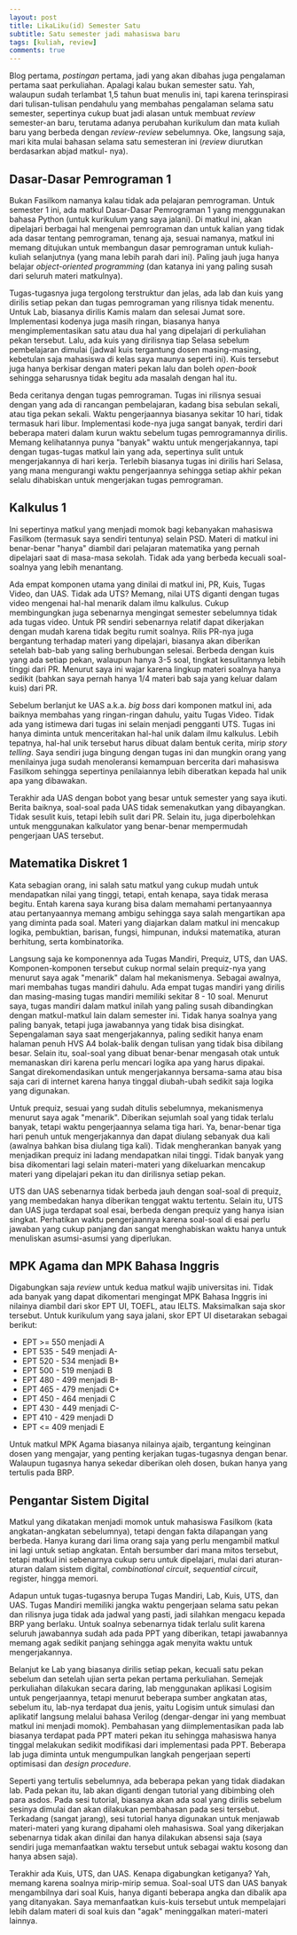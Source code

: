 ```yaml
---
layout: post
title: LikaLiku(id) Semester Satu
subtitle: Satu semester jadi mahasiswa baru
tags: [kuliah, review]
comments: true
---
```


Blog pertama, *postingan* pertama, jadi yang akan dibahas juga pengalaman pertama saat perkuliahan. Apalagi kalau bukan semester satu. Yah, walaupun sudah terlambat 1,5 tahun buat menulis ini, tapi karena terinspirasi dari tulisan-tulisan pendahulu yang membahas pengalaman selama satu semester, sepertinya cukup buat jadi alasan untuk membuat *review* semester-an baru, terutama adanya perubahan kurikulum dan mata kuliah baru yang berbeda dengan *review-review* sebelumnya. Oke, langsung saja, mari kita mulai bahasan selama satu semesteran ini (*review* diurutkan berdasarkan abjad matkul- nya).

## Dasar-Dasar Pemrograman 1

Bukan Fasilkom namanya kalau tidak ada pelajaran pemrograman. Untuk semester 1 ini, ada matkul Dasar-Dasar Pemrograman 1 yang menggunakan bahasa Python (untuk kurikulum yang saya jalani). Di matkul ini, akan dipelajari berbagai hal mengenai pemrograman dan untuk kalian yang tidak ada dasar tentang pemrograman, tenang aja, sesuai namanya, matkul ini memang ditujukan untuk membangun dasar pemrograman untuk kuliah-kuliah selanjutnya (yang mana lebih parah dari ini). Paling jauh juga hanya belajar *object-oriented programming* (dan katanya ini yang paling susah dari seluruh materi matkulnya).

Tugas-tugasnya juga tergolong terstruktur dan jelas, ada lab dan kuis yang dirilis setiap pekan dan tugas pemrograman yang rilisnya tidak menentu. Untuk Lab, biasanya dirilis Kamis malam dan selesai Jumat sore. Implementasi kodenya juga masih ringan, biasanya hanya mengimplementasikan satu atau dua hal yang dipelajari di perkuliahan pekan tersebut. Lalu, ada kuis yang dirilisnya tiap Selasa sebelum pembelajaran dimulai (jadwal kuis tergantung dosen masing-masing, kebetulan saja mahasiswa di kelas saya maunya seperti ini). Kuis tersebut juga hanya berkisar dengan materi pekan lalu dan boleh *open-book* sehingga seharusnya tidak begitu ada masalah dengan hal itu.

Beda ceritanya dengan tugas pemrograman. Tugas ini rilisnya sesuai dengan yang ada di rancangan pembelajaran, kadang bisa sebulan sekali, atau tiga pekan sekali. Waktu pengerjaannya biasanya sekitar 10 hari, tidak termasuk hari libur. Implementasi kode-nya juga sangat banyak, terdiri dari beberapa materi dalam kurun waktu sebelum tugas pemrogramannya dirilis. Memang kelihatannya punya "banyak" waktu untuk mengerjakannya, tapi dengan tugas-tugas matkul lain yang ada, sepertinya sulit untuk mengerjakannya di hari kerja. Terlebih biasanya tugas ini dirilis hari Selasa, yang mana mengurangi waktu pengerjaannya sehingga setiap akhir pekan selalu dihabiskan untuk mengerjakan tugas pemrograman.

## Kalkulus 1

Ini sepertinya matkul yang menjadi momok bagi kebanyakan mahasiswa Fasilkom (termasuk saya sendiri tentunya) selain PSD. Materi di matkul ini benar-benar "hanya" diambil dari pelajaran matematika yang pernah dipelajari saat di masa-masa sekolah. Tidak ada yang berbeda kecuali soal-soalnya yang lebih menantang.

Ada empat komponen utama yang dinilai di matkul ini, PR, Kuis, Tugas Video, dan UAS. Tidak ada UTS? Memang, nilai UTS diganti dengan tugas video mengenai hal-hal menarik dalam ilmu kalkulus. Cukup membingungkan juga sebenarnya mengingat semester sebelumnya tidak ada tugas video. Untuk PR sendiri sebenarnya relatif dapat dikerjakan dengan mudah karena tidak begitu rumit soalnya. Rilis PR-nya juga bergantung terhadap materi yang dipelajari, biasanya akan diberikan setelah bab-bab yang saling berhubungan selesai. Berbeda dengan kuis yang ada setiap pekan, walaupun hanya 3-5 soal, tingkat kesulitannya lebih tinggi dari PR. Menurut saya ini wajar karena lingkup materi soalnya hanya sedikit (bahkan saya pernah hanya 1/4 materi bab saja yang keluar dalam kuis) dari PR.

Sebelum berlanjut ke UAS a.k.a. *big boss* dari komponen matkul ini, ada baiknya membahas yang ringan-ringan dahulu, yaitu Tugas Video. Tidak ada yang istimewa dari tugas ini selain menjadi pengganti UTS. Tugas ini hanya diminta untuk menceritakan hal-hal unik dalam ilmu kalkulus. Lebih tepatnya, hal-hal unik tersebut harus dibuat dalam bentuk cerita, mirip *story telling*. Saya sendiri juga bingung dengan tugas ini dan mungkin orang yang menilainya juga sudah menoleransi kemampuan bercerita dari mahasiswa Fasilkom sehingga sepertinya penilaiannya lebih diberatkan kepada hal unik apa yang dibawakan.

Terakhir ada UAS dengan bobot yang besar untuk semester yang saya ikuti. Berita baiknya, soal-soal pada UAS tidak semenakutkan yang dibayangkan. Tidak sesulit kuis, tetapi lebih sulit dari PR. Selain itu, juga diperbolehkan untuk menggunakan kalkulator yang benar-benar mempermudah pengerjaan UAS tersebut.

## Matematika Diskret 1

Kata sebagian orang, ini salah satu matkul yang cukup mudah untuk mendapatkan nilai yang tinggi, tetapi, entah kenapa, saya tidak merasa begitu. Entah karena saya kurang bisa dalam memahami pertanyaannya atau pertanyaannya memang ambigu sehingga saya salah mengartikan apa yang diminta pada soal. Materi yang diajarkan dalam matkul ini mencakup logika, pembuktian, barisan, fungsi, himpunan, induksi matematika, aturan berhitung, serta kombinatorika.

Langsung saja ke komponennya ada Tugas Mandiri, Prequiz, UTS, dan UAS. Komponen-komponen tersebut cukup normal selain prequiz-nya yang menurut saya agak "menarik" dalam hal mekanismenya. Sebagai awalnya, mari membahas tugas mandiri dahulu. Ada empat tugas mandiri yang dirilis dan masing-masing tugas mandiri memiliki sekitar 8 - 10 soal. Menurut saya, tugas mandiri dalam matkul inilah yang paling susah dibandingkan dengan matkul-matkul lain dalam semester ini. Tidak hanya soalnya yang paling banyak, tetapi juga jawabannya yang tidak bisa disingkat. Sepengalaman saya saat mengerjakannya, paling sedikit hanya enam halaman penuh HVS A4 bolak-balik dengan tulisan yang tidak bisa dibilang besar. Selain itu, soal-soal yang dibuat benar-benar mengasah otak untuk memanaskan diri karena perlu mencari logika apa yang harus dipakai. Sangat direkomendasikan untuk mengerjakannya bersama-sama atau bisa saja cari di internet karena hanya tinggal diubah-ubah sedikit saja logika yang digunakan.

Untuk prequiz, sesuai yang sudah ditulis sebelumnya, mekanismenya menurut saya agak "menarik". Diberikan sejumlah soal yang tidak terlalu banyak, tetapi waktu pengerjaannya selama tiga hari. Ya, benar-benar tiga hari penuh untuk mengerjakannya dan dapat diulang sebanyak dua kali (awalnya bahkan bisa diulang tiga kali). Tidak mengherankan banyak yang menjadikan prequiz ini ladang mendapatkan nilai tinggi. Tidak banyak yang bisa dikomentari lagi selain materi-materi yang dikeluarkan mencakup materi yang dipelajari pekan itu dan dirilisnya setiap pekan.

UTS dan UAS sebenarnya tidak berbeda jauh dengan soal-soal di prequiz, yang membedakan hanya diberikan tenggat waktu tertentu. Selain itu, UTS dan UAS juga terdapat soal esai, berbeda dengan prequiz yang hanya isian singkat. Perhatikan waktu pengerjaannya karena soal-soal di esai perlu jawaban yang cukup panjang dan sangat menghabiskan waktu hanya untuk menuliskan asumsi-asumsi yang diperlukan.

## MPK Agama dan MPK Bahasa Inggris

Digabungkan saja *review* untuk kedua matkul wajib universitas ini. Tidak ada banyak yang dapat dikomentari mengingat MPK Bahasa Inggris ini nilainya diambil dari skor EPT UI, TOEFL, atau IELTS. Maksimalkan saja skor tersebut. Untuk kurikulum yang saya jalani, skor EPT UI disetarakan sebagai berikut:

- EPT >= 550 menjadi A
- EPT 535 - 549 menjadi A-
- EPT 520 - 534 menjadi B+
- EPT 500 - 519 menjadi B
- EPT 480 - 499 menjadi B-
- EPT 465 - 479 menjadi C+
- EPT 450 - 464 menjadi C
- EPT 430 - 449 menjadi C-
- EPT 410 - 429 menjadi D
- EPT <= 409 menjadi E

Untuk matkul MPK Agama biasanya nilainya ajaib, tergantung keinginan dosen yang mengajar, yang penting kerjakan tugas-tugasnya dengan benar. Walaupun tugasnya hanya sekedar diberikan oleh dosen, bukan hanya yang tertulis pada BRP.

## Pengantar Sistem Digital

Matkul yang dikatakan menjadi momok untuk mahasiswa Fasilkom (kata angkatan-angkatan sebelumnya), tetapi dengan fakta dilapangan yang berbeda. Hanya kurang dari lima orang saja yang perlu mengambil matkul ini lagi untuk setiap angkatan. Entah bersumber dari mana mitos tersebut, tetapi matkul ini sebenarnya cukup seru untuk dipelajari, mulai dari aturan-aturan dalam sistem digital, *combinational circuit*, *sequential circuit*, register, hingga memori.

Adapun untuk tugas-tugasnya berupa Tugas Mandiri, Lab, Kuis, UTS, dan UAS. Tugas Mandiri memiliki jangka waktu pengerjaan selama satu pekan dan rilisnya juga tidak ada jadwal yang pasti, jadi silahkan mengacu kepada BRP yang berlaku. Untuk soalnya sebenarnya tidak terlalu sulit karena seluruh jawabannya sudah ada pada PPT yang diberikan, tetapi jawabannya memang agak sedikit panjang sehingga agak menyita waktu untuk mengerjakannya.

Belanjut ke Lab yang biasanya dirilis setiap pekan, kecuali satu pekan sebelum dan setelah ujian serta pekan pertama perkuliahan. Semejak perkuliahan dilakukan secara daring, lab menggunakan aplikasi Logisim untuk pengerjaannya, tetapi menurut beberapa sumber angkatan atas, sebelum itu, lab-nya terdapat dua jenis, yaitu Logisim untuk simulasi dan aplikatif langsung melalui bahasa Verilog (dengar-dengar ini yang membuat matkul ini menjadi momok). Pembahasan yang diimplementasikan pada lab biasanya terdapat pada PPT materi pekan itu sehingga mahasiswa hanya tinggal melakukan sedikit modifikasi dari implementasi pada PPT. Beberapa lab juga diminta untuk mengumpulkan langkah pengerjaan seperti optimisasi dan *design procedure*.

Seperti yang tertulis sebelumnya, ada beberapa pekan yang tidak diadakan lab. Pada pekan itu, lab akan diganti dengan tutorial yang dibimbing oleh para asdos. Pada sesi tutorial, biasanya akan ada soal yang dirilis sebelum sesinya dimulai dan akan dilakukan pembahasan pada sesi tersebut. Terkadang (sangat jarang), sesi tutorial hanya digunakan untuk menjawab materi-materi yang kurang dipahami oleh mahasiswa. Soal yang dikerjakan sebenarnya tidak akan dinilai dan hanya dilakukan absensi saja (saya sendiri juga memanfaatkan waktu tersebut untuk sebagai waktu kosong dan hanya absen saja).

Terakhir ada Kuis, UTS, dan UAS. Kenapa digabungkan ketiganya? Yah, memang karena soalnya mirip-mirip semua. Soal-soal UTS dan UAS banyak mengambilnya dari soal Kuis, hanya diganti beberapa angka dan dibalik apa yang ditanyakan. Saya memanfaatkan kuis-kuis tersebut untuk mempelajari lebih dalam materi di soal kuis dan "agak" meninggalkan materi-materi lainnya.
